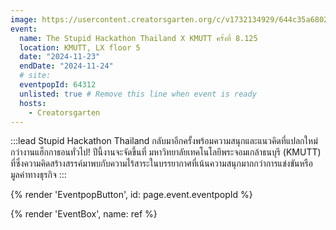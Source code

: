 ```yaml
---
image: https://usercontent.creatorsgarten.org/c/v1732134929/644c35a6802c02345887f156/image_zw0xxx.webp
event:
  name: The Stupid Hackathon Thailand X KMUTT ครั้งที่ 8.125
  location: KMUTT, LX floor 5
  date: "2024-11-23"
  endDate: "2024-11-24"
  # site:
  eventpopId: 64312
  unlisted: true # Remove this line when event is ready
  hosts:
    - Creatorsgarten
---
```


:::lead
Stupid Hackathon Thailand กลับมาอีกครั้งพร้อมความสนุกและแนวคิดที่แปลกใหม่กว่างานแฮ็กกาธอนทั่วไป! ปีนี้งานจะจัดขึ้นที่ มหาวิทยาลัยเทคโนโลยีพระจอมเกล้าธนบุรี (KMUTT) ที่ซึ่งความคิดสร้างสรรค์มาพบกับความไร้สาระในบรรยากาศที่เน้นความสนุกมากกว่าการแข่งขันหรือมูลค่าทางธุรกิจ
:::

{% render 'EventpopButton', id: page.event.eventpopId %}

{% render 'EventBox', name: ref %}
